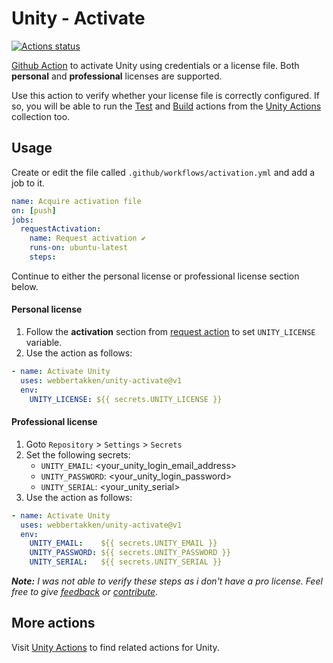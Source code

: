 # Unity - Activate
[![Actions status](https://github.com/WebberTakken/unity-activate/workflows/Actions%20%F0%9F%98%8E/badge.svg)](https://github.com/WebberTakken/unity-activate/workflows/Actions%20%F0%9F%98%8E/badge.svg)

[Github Action](https://github.com/features/actions)
to activate Unity using credentials or a license file. Both **personal** and 
**professional** licenses are supported.

Use this action to verify whether your license file is correctly configured. If 
so, you will be able to run the 
[Test](https://github.com/webbertakken/unity-actions#test) and
[Build](https://github.com/webbertakken/unity-actions#build)
actions from the 
[Unity Actions](https://github.com/webbertakken/unity-actions) 
collection too.


## Usage

Create or edit the file called `.github/workflows/activation.yml` and add a job to it.
 
```yaml
name: Acquire activation file
on: [push]
jobs:
  requestActivation:
    name: Request activation ✔
    runs-on: ubuntu-latest
    steps:
```

Continue to either the personal license or professional license section below.

#### Personal license

1. Follow the **activation** section from [request action](https://github.com/marketplace/actions/unity-request-activation-file) to set `UNITY_LICENSE` variable.
2. Use the action as follows:

```yaml
- name: Activate Unity
  uses: webbertakken/unity-activate@v1
  env:
    UNITY_LICENSE: ${{ secrets.UNITY_LICENSE }}
```

#### Professional license

1. Goto `Repository` > `Settings` > `Secrets`
2. Set the following secrets:
    - `UNITY_EMAIL`: &lt;your_unity_login_email_address&gt;
    - `UNITY_PASSWORD`: &lt;your_unity_login_password&gt;
    - `UNITY_SERIAL`: &lt;your_unity_serial&gt;
3. Use the action as follows:

```yaml
- name: Activate Unity
  uses: webbertakken/unity-activate@v1
  env:
    UNITY_EMAIL:    ${{ secrets.UNITY_EMAIL }}
    UNITY_PASSWORD: ${{ secrets.UNITY_PASSWORD }}
    UNITY_SERIAL:   ${{ secrets.UNITY_SERIAL }}
```

_**Note:** I was not able to verify these steps as i don't have a pro license. Feel free 
to give 
[feedback](https://github.com/webbertakken/unity-activate/issues/new) or 
[contribute](https://github.com/webbertakken/unity-activate)._

## More actions

Visit 
[Unity Actions](https://github.com/webbertakken/unity-actions) 
to find related actions for Unity.
